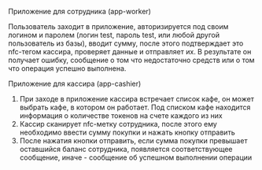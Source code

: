 Приложение для сотрудника (app-worker)

Пользователь заходит в приложение, авторизируется под своим логином и паролем (логин test, пароль test, или любой другой пользователь из базы), вводит сумму, после этого подтверждает это nfc-тегом кассира, проверяет данные и отправляет их. 
В результате он получает ошибку, сообщение о том что недостаточно средств или о том что операция успешно выполнена.

Приложение для кассира (app-cashier)

1) При заходе в приложение кассира встречает список кафе, он может выбрать кафе, в котором он работает. Под списком кафе находится информация о количестве токенов на счете каждого из них
2) Кассир сканирует nfc-метку сотрудника, после этого ему необходимо ввести сумму покупки и нажать кнопку отправить
3) После нажатия кнопки отправить, если сумма покупки превышает оставшийся баланс сотрудника, появляется соответствующее сообщение, иначе - сообщение об успешном выполнении операции


